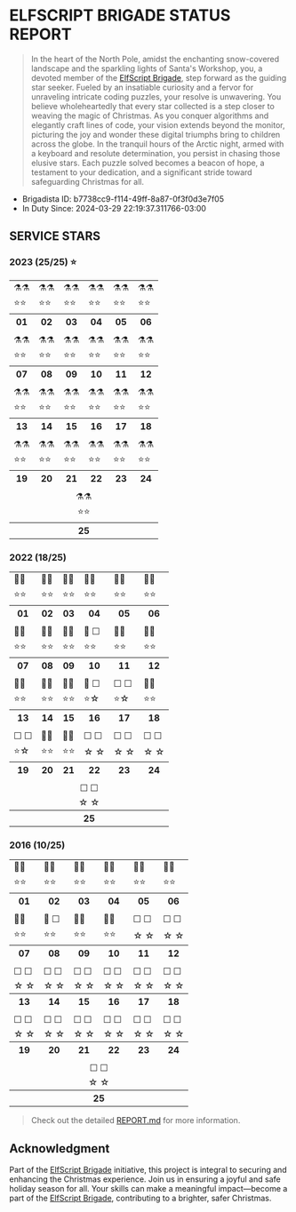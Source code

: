 # ELFSCRIPT BRIGADE STATUS REPORT

> In the heart of the North Pole, amidst the enchanting snow-covered landscape and the sparkling lights of Santa's Workshop, you, a devoted member of the [ElfScript Brigade](https://github.com/luxedo/esb?tab=readme-ov-file#esb---elfscript-brigade), step forward as the guiding star seeker. Fueled by an insatiable curiosity and a fervor for unraveling intricate coding puzzles, your resolve is unwavering. You believe wholeheartedly that every star collected is a step closer to weaving the magic of Christmas. As you conquer algorithms and elegantly craft lines of code, your vision extends beyond the monitor, picturing the joy and wonder these digital triumphs bring to children across the globe. In the tranquil hours of the Arctic night, armed with a keyboard and resolute determination, you persist in chasing those elusive stars. Each puzzle solved becomes a beacon of hope, a testament to your dedication, and a significant stride toward safeguarding Christmas for all.

<!-- Do not delete - Report start -->
* Brigadista ID: b7738cc9-f114-49ff-8a87-0f3f0d3e7f05
* In Duty Since: 2024-03-29 22:19:37.311766-03:00

## SERVICE STARS


### 2023 (25/25) ⭐

<table>

  <tr><td>⚗️⚗️</td><td>⚗️⚗️</td><td>⚗️⚗️</td><td>⚗️⚗️</td><td>⚗️⚗️</td><td>⚗️⚗️</td></tr>
  <tr><td>⭐⭐</td><td>⭐⭐</td><td>⭐⭐</td><td>⭐⭐</td><td>⭐⭐</td><td>⭐⭐</td></tr>
  <tr><th>01</th><th>02</th><th>03</th><th>04</th><th>05</th><th>06</th></tr>
  <tr><td colspan=6></tr></td>
  <tr><td>⚗️⚗️</td><td>⚗️⚗️</td><td>⚗️⚗️</td><td>⚗️⚗️</td><td>⚗️⚗️</td><td>⚗️⚗️</td></tr>
  <tr><td>⭐⭐</td><td>⭐⭐</td><td>⭐⭐</td><td>⭐⭐</td><td>⭐⭐</td><td>⭐⭐</td></tr>
  <tr><th>07</th><th>08</th><th>09</th><th>10</th><th>11</th><th>12</th></tr>
  <tr><td colspan=6></tr></td>
  <tr><td>⚗️⚗️</td><td>⚗️⚗️</td><td>⚗️⚗️</td><td>⚗️⚗️</td><td>⚗️⚗️</td><td>⚗️⚗️</td></tr>
  <tr><td>⭐⭐</td><td>⭐⭐</td><td>⭐⭐</td><td>⭐⭐</td><td>⭐⭐</td><td>⭐⭐</td></tr>
  <tr><th>13</th><th>14</th><th>15</th><th>16</th><th>17</th><th>18</th></tr>
  <tr><td colspan=6></tr></td>
  <tr><td>⚗️⚗️</td><td>⚗️⚗️</td><td>⚗️⚗️</td><td>⚗️⚗️</td><td>⚗️⚗️</td><td>⚗️⚗️</td></tr>
  <tr><td>⭐⭐</td><td>⭐⭐</td><td>⭐⭐</td><td>⭐⭐</td><td>⭐⭐</td><td>⭐⭐</td></tr>
  <tr><th>19</th><th>20</th><th>21</th><th>22</th><th>23</th><th>24</th></tr>
  <tr><td colspan=6></tr></td>
  <tr><td colspan=6 align="center">⚗️⚗️</td></tr>
  <tr><td colspan=6 align="center">⭐⭐</td></tr>
  <tr><th colspan=6 align="center">25</th></tr>
  
</table>


### 2022 (18/25)

<table>

  <tr><td>🦀🦀</td><td>🦀🦀</td><td>🦀🦀</td><td>🦀🦀</td><td>🦀🦀</td><td>🦀🦀</td></tr>
  <tr><td>⭐⭐</td><td>⭐⭐</td><td>⭐⭐</td><td>⭐⭐</td><td>⭐⭐</td><td>⭐⭐</td></tr>
  <tr><th>01</th><th>02</th><th>03</th><th>04</th><th>05</th><th>06</th></tr>
  <tr><td colspan=6></tr></td>
  <tr><td>🦀🦀</td><td>🦀🦀</td><td>🦀🦀</td><td>🦀 ☐</td><td>🦀🦀</td><td>🦀🦀</td></tr>
  <tr><td>⭐⭐</td><td>⭐⭐</td><td>⭐⭐</td><td>⭐⭐</td><td>⭐⭐</td><td>⭐⭐</td></tr>
  <tr><th>07</th><th>08</th><th>09</th><th>10</th><th>11</th><th>12</th></tr>
  <tr><td colspan=6></tr></td>
  <tr><td>🦀🦀</td><td>🦀🦀</td><td>🦀🦀</td><td>🦀 ☐</td><td>☐ ☐</td><td>🦀🦀</td></tr>
  <tr><td>⭐⭐</td><td>⭐⭐</td><td>⭐⭐</td><td>⭐☆</td><td>⭐☆</td><td>⭐⭐</td></tr>
  <tr><th>13</th><th>14</th><th>15</th><th>16</th><th>17</th><th>18</th></tr>
  <tr><td colspan=6></tr></td>
  <tr><td>☐ ☐</td><td>🦀🦀</td><td>🦀🦀</td><td>☐ ☐</td><td>☐ ☐</td><td>☐ ☐</td></tr>
  <tr><td>⭐☆</td><td>⭐⭐</td><td>⭐⭐</td><td>☆ ☆</td><td>☆ ☆</td><td>☆ ☆</td></tr>
  <tr><th>19</th><th>20</th><th>21</th><th>22</th><th>23</th><th>24</th></tr>
  <tr><td colspan=6></tr></td>
  <tr><td colspan=6 align="center">☐ ☐</td></tr>
  <tr><td colspan=6 align="center">☆ ☆</td></tr>
  <tr><th colspan=6 align="center">25</th></tr>
  
</table>


### 2016 (10/25)

<table>

  <tr><td>🐍🐍</td><td>🐍🐍</td><td>🐍🐍</td><td>🐍🐍</td><td>🐍🐍</td><td>🐍🐍</td></tr>
  <tr><td>⭐⭐</td><td>⭐⭐</td><td>⭐⭐</td><td>⭐⭐</td><td>⭐⭐</td><td>⭐⭐</td></tr>
  <tr><th>01</th><th>02</th><th>03</th><th>04</th><th>05</th><th>06</th></tr>
  <tr><td colspan=6></tr></td>
  <tr><td>🐍🐍</td><td>🐍 ☐</td><td>🐍🐍</td><td>🐍🐍</td><td>☐ ☐</td><td>☐ ☐</td></tr>
  <tr><td>⭐⭐</td><td>⭐⭐</td><td>⭐⭐</td><td>⭐⭐</td><td>☆ ☆</td><td>☆ ☆</td></tr>
  <tr><th>07</th><th>08</th><th>09</th><th>10</th><th>11</th><th>12</th></tr>
  <tr><td colspan=6></tr></td>
  <tr><td>☐ ☐</td><td>☐ ☐</td><td>☐ ☐</td><td>☐ ☐</td><td>☐ ☐</td><td>☐ ☐</td></tr>
  <tr><td>☆ ☆</td><td>☆ ☆</td><td>☆ ☆</td><td>☆ ☆</td><td>☆ ☆</td><td>☆ ☆</td></tr>
  <tr><th>13</th><th>14</th><th>15</th><th>16</th><th>17</th><th>18</th></tr>
  <tr><td colspan=6></tr></td>
  <tr><td>☐ ☐</td><td>☐ ☐</td><td>☐ ☐</td><td>☐ ☐</td><td>☐ ☐</td><td>☐ ☐</td></tr>
  <tr><td>☆ ☆</td><td>☆ ☆</td><td>☆ ☆</td><td>☆ ☆</td><td>☆ ☆</td><td>☆ ☆</td></tr>
  <tr><th>19</th><th>20</th><th>21</th><th>22</th><th>23</th><th>24</th></tr>
  <tr><td colspan=6></tr></td>
  <tr><td colspan=6 align="center">☐ ☐</td></tr>
  <tr><td colspan=6 align="center">☆ ☆</td></tr>
  <tr><th colspan=6 align="center">25</th></tr>
  
</table>

<!-- Do not delete - Report end -->

> Check out the detailed [REPORT.md](REPORT.md) for more information.

## Acknowledgment

Part of the [ElfScript Brigade](https://github.com/luxedo/esb?tab=readme-ov-file#esb---elfscript-brigade) initiative, this project is integral to securing and enhancing the Christmas experience. Join us in ensuring a joyful and safe holiday season for all. Your skills can make a meaningful impact—become a part of the [ElfScript Brigade](https://github.com/luxedo/esb?tab=readme-ov-file#esb---elfscript-brigade), contributing to a brighter, safer Christmas.
